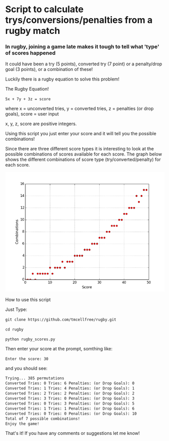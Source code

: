 # Script to calculate trys/conversions/penalties from a rugby match

### In rugby, joining a game late makes it tough to tell what 'type' of scores happened
 
It could have been a try (5 points), converted try (7 point) or a penalty/drop goal (3 points), or a combination of these!

Luckily there is a rugby equation to solve this problem!

<dl>
  <dt>The Rugby Equation!</dt>
</dl>

`5x + 7y + 3z = score`

where x = unconverted tries, y = converted tries, z = penalties (or drop goals), score = user input

x, y, z, score are positive integers.

<dl>
  <dt>Using this script you just enter your score and it will tell you the possible combinations!</dt>
</dl>

Since there are three different score types it is interesting to look at the possible combinations of scores available for each score. The graph below shows the different combinations of score type (try/converted/penalty) for each score. 

![Combinations and scores](https://github.com/tmcellfree/rugby/blob/master/rugby_scores.png "Combinations of Tries/Converted/Penalty vs. Score")

<dl>
  <dt>How to use this script</dt>
</dl>

Just Type:

`git clone https://github.com/tmcellfree/rugby.git`

`cd rugby`

`python rugby_scores.py`

Then enter your score at the prompt, somthing like:

`Enter the score: 30` 

and you should see:

```The score is: 30
Trying... 385 permutations
Converted Tries: 0 Tries: 6 Penalties: (or Drop Goals): 0
Converted Tries: 1 Tries: 4 Penalties: (or Drop Goals): 1
Converted Tries: 2 Tries: 2 Penalties: (or Drop Goals): 2
Converted Tries: 3 Tries: 0 Penalties: (or Drop Goals): 3
Converted Tries: 0 Tries: 3 Penalties: (or Drop Goals): 5
Converted Tries: 1 Tries: 1 Penalties: (or Drop Goals): 6
Converted Tries: 0 Tries: 0 Penalties: (or Drop Goals): 10
Total of 7 possible combinations!
Enjoy the game!
```


That's it! If you have any comments or suggestions let me know! 
